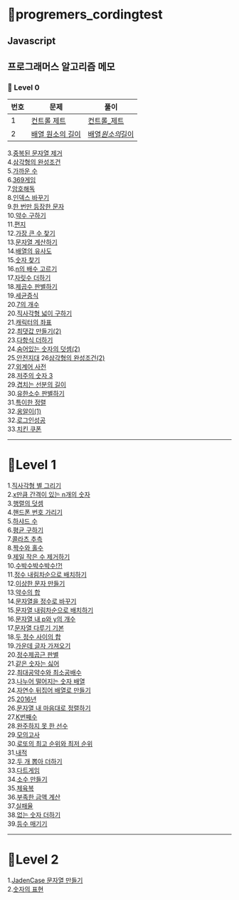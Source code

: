 # 🎈progremers_cordingtest

## Javascript

## 프로그래머스 알고리즘 메모

### 🌱 Level 0

| 번호 | 문제                                                                                 | 풀이                                                                                                           |
| ---- | ------------------------------------------------------------------------------------ | -------------------------------------------------------------------------------------------------------------- |
| 1    | [컨트롤 제트](https://school.programmers.co.kr/learn/courses/30/lessons/120853)      | [컨트롤\_제트](https://github.com/pomeranian91/progremers_cordingtest/blob/main/level0/controlZ.js)            |
| 2    | [배열 원소의 길이](https://school.programmers.co.kr/learn/courses/30/lessons/120854) | [배열*원소의*길이](https://github.com/pomeranian91/progremers_cordingtst/blob/main/level0/배열_원소의_길이.js) |

3.[중복된 문자열 제거](https://github.com/pomeranian91/progremers_cordingtest/blob/main/level0/removeDuplicateString.js)  
4.[삼각형의 완성조건](https://github.com/pomeranian91/progremers_cordingtest/blob/main/level0/triangleCondition1.js)  
5.[가까운 수](https://github.com/pomeranian91/progremers_cordingtest/blob/main/level0/nearNum.js)  
6.[369게임](https://github.com/pomeranian91/progremers_cordingtest/blob/main/level0/game369.js)  
7.[암호해독](https://github.com/pomeranian91/progremers_cordingtest/blob/main/level0/passwordCrack.js)  
8.[인덱스 바꾸기](https://github.com/pomeranian91/progremers_cordingtest/blob/main/level0/replaceIndex.js)  
9.[한 번만 등장한 문자](https://github.com/pomeranian91/progremers_cordingtest/blob/main/level0/indexOfSearch.js)  
10.[약수 구하기](https://github.com/pomeranian91/progremers_cordingtest/blob/main/level0/factors.js)  
11.[편지](https://github.com/pomeranian91/progremers_cordingtest/blob/main/level0/letter.js)  
12.[가장 큰 수 찾기](https://github.com/pomeranian91/progremers_cordingtest/blob/main/level0/maxIndex.js)  
13.[문자열 계산하기](https://github.com/pomeranian91/progremers_cordingtest/blob/main/level0/문자열_계산하기.js)  
14.[배열의 유사도](https://github.com/pomeranian91/progremers_cordingtest/blob/main/level0/배열의_유사도.js)  
15.[숫자 찾기](https://github.com/pomeranian91/progremers_cordingtest/blob/main/level0/숫자_찾기.js)  
16.[n의 배수 고르기](https://github.com/pomeranian91/progremers_cordingtest/blob/main/level0/n의_배수_고르기.js)  
17.[자릿수 더하기](https://github.com/pomeranian91/progremers_cordingtest/blob/main/level0/자릿수_더하기.js)  
18.[제곱수 판별하기](https://github.com/pomeranian91/progremers_cordingtest/blob/main/level0/제곱수_판별하기.js)  
19.[세균증식](https://github.com/pomeranian91/progremers_cordingtest/blob/main/level0/세균_증식.js)  
20.[7의 개수](https://github.com/pomeranian91/progremers_cordingtest/blob/main/level0/7의_개수.js)  
20.[직사각형 넓이 구하기](https://github.com/pomeranian91/progremers_cordingtest/blob/main/level0/직사각형_넓이_구하기.js)  
21.[캐릭터의 좌표](https://github.com/pomeranian91/progremers_cordingtest/blob/main/level0/캐릭터의_좌표.js)  
22.[최댓값 만들기(2)](<https://github.com/pomeranian91/progremers_cordingtest/blob/main/level0/최댓값_만들기(2).js>)  
23.[다항식 더하기](https://github.com/pomeranian91/progremers_cordingtest/blob/main/level0/다항식_더하기.js)  
24.[숨어있는 숫자의 덧셈(2)](<https://github.com/pomeranian91/progremers_cordingtest/blob/main/level0/숨어있는_숫자의_덧셈_(2).js>)  
25.[안전지대](https://github.com/pomeranian91/progremers_cordingtest/blob/main/level0/안전지대.js)
26[삼각형의 완성조건(2)](<https://github.com/pomeranian91/progremers_cordingtest/blob/main/level0/삼각형의_완성조건(2).js>)  
27.[외계어 사전](https://github.com/pomeranian91/progremers_cordingtest/blob/main/level0/외계어_사전.js)  
28.[저주의 숫자 3](https://github.com/pomeranian91/progremers_cordingtest/blob/main/level0/저주의_숫자_3.js)  
29.[겹치는 선분의 길이](https://github.com/pomeranian91/progremers_cordingtest/blob/main/level0/겹치는_선분의_길이.js)  
30.[유한소수 판별하기](https://github.com/pomeranian91/progremers_cordingtest/blob/main/level0/유한소수_판별하기.js)  
31.[특이한 정렬](https://github.com/pomeranian91/progremers_cordingtest/blob/main/level0/특이한_정렬.js)  
32.[옹알이(1)](<https://github.com/pomeranian91/progremers_cordingtest/blob/main/level0/옹알이(1).js>)  
32.[로그인성공](https://github.com/pomeranian91/progremers_cordingtest/blob/main/level0/로그인성공.js)  
33.[치킨 쿠폰](https://github.com/pomeranian91/progremers_cordingtest/blob/main/level0/치킨_쿠폰.js)

---

# 📕Level 1

1.[직사각형 별 그리기](https://github.com/pomeranian91/progremers_cordingtest/blob/main/level1/writestars.js)  
2.[x만큼 간격이 있는 n개의 숫자](https://github.com/pomeranian91/progremers_cordingtest/blob/main/level1/addArray.js)  
3.[행렬의 덧셈](https://github.com/pomeranian91/progremers_cordingtest/blob/main/level1/plusRowcols.js)  
4.[핸드폰 번호 가리기](https://github.com/pomeranian91/progremers_cordingtest/blob/main/level1/blindPhoneNumber.js)  
5.[하샤드 수](https://github.com/pomeranian91/progremers_cordingtest/blob/main/level1/hashyad.js)  
6.[평균 구하기](https://github.com/pomeranian91/progremers_cordingtest/blob/main/level1/average.js)  
7.[콜라츠 추측](https://github.com/pomeranian91/progremers_cordingtest/blob/level1/collatz.js)  
8.[짝수와 홀수](https://github.com/pomeranian91/progremers_cordingtest/blob/main/level1/evenOdd.js)  
9.[제일 작은 수 제거하기](https://github.com/pomeranian91/progremers_cordingtest/blob/main/level1/evenOdd.js)  
10.[수박수박수박수!?!](https://github.com/pomeranian91/progremers_cordingtest/blob/main/level1/waterMelon.js)  
11.[정수 내림차순으로 배치하기](https://github.com/pomeranian91/progremers_cordingtest/blob/main/level1/numberArray.js)  
12.[이상한 문자 만들기](https://github.com/pomeranian91/progremers_cordingtest/blob/main/level1/weirdWord.js)  
13.[약수의 합](https://github.com/pomeranian91/progremers_cordingtest/blob/main/level1/measureSum.js)  
14.[문자열을 정수로 바꾸기](https://github.com/pomeranian91/progremers_cordingtest/blob/main/level1/numberChange.js)  
15.[문자열 내림차순으로 배치하기](https://github.com/pomeranian91/progremers_cordingtest/blob/main/level1/sortReverse.js)  
16.[문자열 내 p와 y의 개수](https://github.com/pomeranian91/progremers_cordingtest/blob/main/level1/countPnY.js)  
17.[문자열 다루기 기본](https://github.com/pomeranian91/progremers_cordingtest/blob/main/level1/strCare.js)  
18.[두 정수 사이의 합](https://github.com/pomeranian91/progremers_cordingtest/blob/main/level1/sumNumberBetween.js)  
19.[가운데 글자 가져오기](https://github.com/pomeranian91/progremers_cordingtest/blob/main/level1/betweenStr.js)  
20.[정수제곱근 판별](https://github.com/pomeranian91/progremers_cordingtest/blob/main/level1/intSqrt.js)  
21.[같은 숫자는 싫어](https://github.com/pomeranian91/progremers_cordingtest/blob/main/level1/dontLikeSameNum.js)  
22.[최대공약수와 최소공배수](https://github.com/pomeranian91/progremers_cordingtest/blob/main/level1/GDCLCM.js)  
23.[나누어 떨어지는 숫자 배열](https://github.com/pomeranian91/progremers_cordingtest/blob/main/level1/divisor.js)  
24.[자연수 뒤집어 배열로 만들기](https://github.com/pomeranian91/progremers_cordingtest/blob/main/level1/resverInt.js)  
25.[2016년](https://github.com/pomeranian91/progremers_cordingtest/blob/main/level1/2016.js)  
26.[문자열 내 마음대로 정렬하기](https://github.com/pomeranian91/progremers_cordingtest/blob/main/level1/strangeStrings.js)  
27.[K번째수](https://github.com/pomeranian91/progremers_cordingtest/blob/main/level1/KNumber.js)  
28.[완주하지 못 한 선수](https://github.com/pomeranian91/progremers_cordingtest/blob/main/level1/completionMaraton.js)  
29.[모의고사](https://github.com/pomeranian91/progremers_cordingtest/blob/main/level1/completionMaraton.js.js)  
30.[로또의 최고 순위와 최저 순위](https://github.com/pomeranian91/progremers_cordingtest/blob/main/level1/lottoMaxMin.js)  
31.[내적](https://github.com/pomeranian91/progremers_cordingtest/blob/main/level1/dotProduct.js)  
32.[두 개 뽑아 더하기](https://github.com/pomeranian91/progremers_cordingtest/blob/main/level1/selectTwo.js)  
33.[다트게임](https://github.com/pomeranian91/progremers_cordingtest/blob/main/level1/dartGame.js)  
34.[소수 만들기](https://github.com/pomeranian91/progremers_cordingtest/blob/main/level1/MakeZeroNum.js)  
35.[체육복](https://github.com/pomeranian91/progremers_cordingtest/blob/main/level1/weightCloth.js)  
36.[부족한 금액 계산](https://github.com/pomeranian91/progremers_cordingtest/blob/main/level1/failCash.js)  
37.[실패율](https://github.com/pomeranian91/progremers_cordingtest/blob/main/level1/failCash.js)  
38.[없는 숫자 더하기](https://github.com/pomeranian91/progremers_cordingtest/blob/main/level1/없는_숫자_더하기.js)  
39.[등수 매기기](https://github.com/pomeranian91/progremers_cordingtest/blob/main/level1/등수_매기기.js)

---

# 📕Level 2

1.[JadenCase 문자열 만들기](https://github.com/pomeranian91/progremers_cordingtest/blob/main/level2/JadenCase_문자열_만들기.js)  
2.[숫자의 표현](https://github.com/pomeranian91/progremers_cordingtest/blob/main/level2/숫자의_표현.js)
